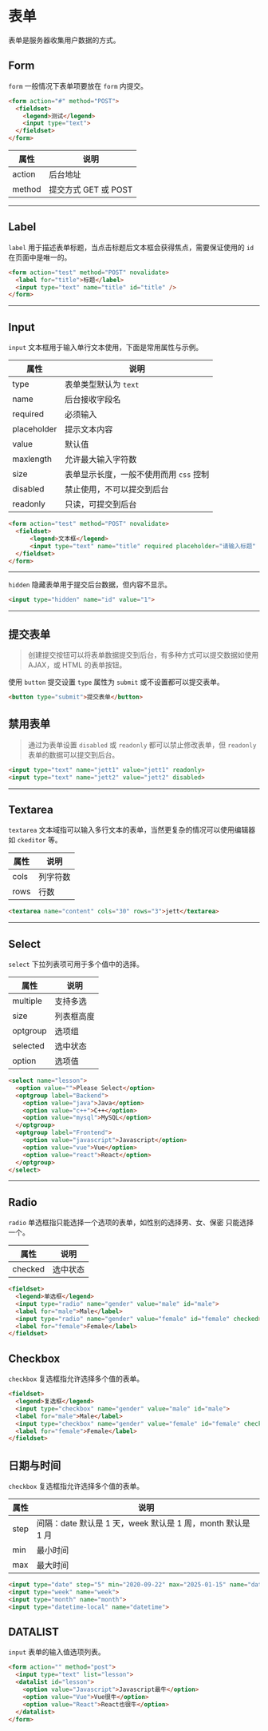 # 表单
表单是服务器收集用户数据的方式。

## Form

`form` 一般情况下表单项要放在 `form` 内提交。

```html
<form action="#" method="POST">
  <fieldset>
    <legend>测试</legend>
    <input type="text">
  </fieldset>
</form>
```
| 属性   | 说明                 |
| ------ | -------------------- |
| action | 后台地址             |
| method | 提交方式 GET 或 POST |

<hr />

## Label

`label` 用于描述表单标题，当点击标题后文本框会获得焦点，需要保证使用的 `id` 在页面中是唯一的。

```html
<form action="test" method="POST" novalidate>
  <label for="title">标题</label>
  <input type="text" name="title" id="title" />
</form>
```

<hr />

## Input

`input` 文本框用于输入单行文本使用，下面是常用属性与示例。

| 属性        | 说明                                    |
| ----------- | --------------------------------------- |
| type        | 表单类型默认为 `text`                   |
| name        | 后台接收字段名                          |
| required    | 必须输入                                |
| placeholder | 提示文本内容                            |
| value       | 默认值                                  |
| maxlength   | 允许最大输入字符数                      |
| size        | 表单显示长度，一般不使用而用 `css` 控制 |
| disabled    | 禁止使用，不可以提交到后台              |
| readonly    | 只读，可提交到后台                      |

```html
<form action="test" method="POST" novalidate>
  <fieldset>
      <legend>文本框</legend>
      <input type="text" name="title" required placeholder="请输入标题" maxlength="5" value="" size="100">
  </fieldset>
</form>
```

<hr />

`hidden` 隐藏表单用于提交后台数据，但内容不显示。
```html
<input type="hidden" name="id" value="1">
```

<hr />

## 提交表单
> 创建提交按钮可以将表单数据提交到后台，有多种方式可以提交数据如使用 AJAX，或 HTML 的表单按钮。

使用 `button` 提交设置 `type` 属性为 `submit` 或不设置都可以提交表单。

```html 
<button type="submit">提交表单</button>
```

## 禁用表单
> 通过为表单设置 `disabled` 或 `readonly` 都可以禁止修改表单，但 `readonly` 表单的数据可以提交到后台。

```html
<input type="text" name="jett1" value="jett1" readonly>
<input type="text" name="jett2" value="jett2" disabled>
```

<hr />

## Textarea

`textarea`
文本域指可以输入多行文本的表单，当然更复杂的情况可以使用编辑器如 `ckeditor` 等。

| 属性 | 说明     |
| ---- | -------- |
| cols | 列字符数 |
| rows | 行数     |

```html
<textarea name="content" cols="30" rows="3">jett</textarea>
```

<hr />

## Select

`select` 下拉列表项可用于多个值中的选择。

| 属性     | 说明       |
| -------- | ---------- |
| multiple | 支持多选   |
| size     | 列表框高度 |
| optgroup | 选项组     |
| selected | 选中状态   |
| option   | 选项值     |

```html
<select name="lesson">
  <option value="">Please Select</option>
  <optgroup label="Backend">
    <option value="java">Java</option>
    <option value="c++">C++</option>
    <option value="mysql">MySQL</option>
  </optgroup>
  <optgroup label="Frontend">
    <option value="javascript">Javascript</option>
    <option value="vue">Vue</option>
    <option value="react">React</option>
  </optgroup>
</select>
```

<hr />

## Radio

`radio` 单选框指只能选择一个选项的表单，如性别的选择男、女、保密 只能选择一个。

| 属性    | 说明     |
| ------- | -------- |
| checked | 选中状态 |

```html
<fieldset>
  <legend>单选框</legend>
  <input type="radio" name="gender" value="male" id="male">
  <label for="male">Male</label>
  <input type="radio" name="gender" value="female" id="female" checked>
  <label for="female">Female</label>
</fieldset>
```

## Checkbox

`checkbox` 复选框指允许选择多个值的表单。

```html
<fieldset>
  <legend>复选框</legend>
  <input type="checkbox" name="gender" value="male" id="male">
  <label for="male">Male</label>
  <input type="checkbox" name="gender" value="female" id="female" checked>
  <label for="female">Female</label>
</fieldset>
```

## 日期与时间

`checkbox` 复选框指允许选择多个值的表单。

| 属性 | 说明                                                        |
| ---- | ----------------------------------------------------------- |
| step | 间隔：date 默认是 1 天，week 默认是 1 周，month 默认是 1 月 |
| min  | 最小时间                                                    |
| max  | 最大时间                                                    |

```html
<input type="date" step="5" min="2020-09-22" max="2025-01-15" name="datetime">
<input type="week" name="week">
<input type="month" name="month">
<input type="datetime-local" name="datetime">
```

## DATALIST
`input` 表单的输入值选项列表。

```html
<form action="" method="post">
  <input type="text" list="lesson">
  <datalist id="lesson">
    <option value="Javascript">Javascript最牛</option>
    <option value="Vue">Vue很牛</option>
    <option value="React">React也很牛</option>
  </datalist>
</form>
```
